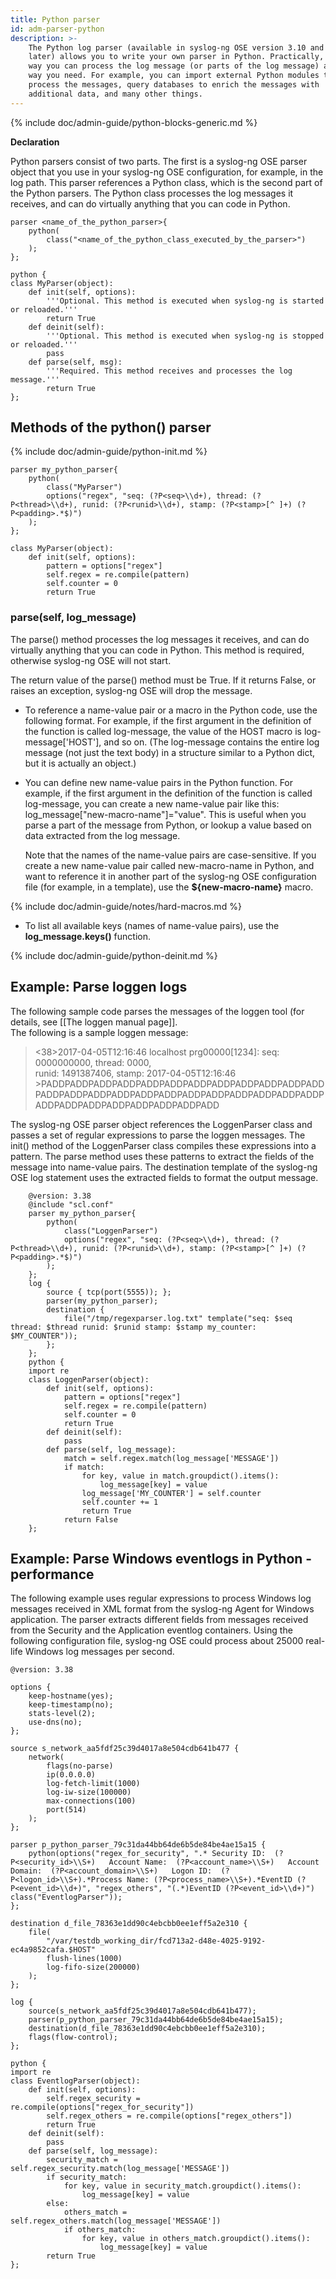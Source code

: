 ```yaml
---
title: Python parser
id: adm-parser-python
description: >-
    The Python log parser (available in syslog-ng OSE version 3.10 and
    later) allows you to write your own parser in Python. Practically, that
    way you can process the log message (or parts of the log message) any
    way you need. For example, you can import external Python modules to
    process the messages, query databases to enrich the messages with
    additional data, and many other things.
---
```


{% include doc/admin-guide/python-blocks-generic.md %}

**Declaration**

Python parsers consist of two parts. The first is a syslog-ng OSE parser
object that you use in your syslog-ng OSE configuration, for example, in
the log path. This parser references a Python class, which is the second
part of the Python parsers. The Python class processes the log messages
it receives, and can do virtually anything that you can code in Python.

```config
parser <name_of_the_python_parser>{
    python(
        class("<name_of_the_python_class_executed_by_the_parser>")
    );
};

python {
class MyParser(object):
    def init(self, options):
        '''Optional. This method is executed when syslog-ng is started or reloaded.'''
        return True
    def deinit(self):
        '''Optional. This method is executed when syslog-ng is stopped or reloaded.'''
        pass
    def parse(self, msg):
        '''Required. This method receives and processes the log message.'''
        return True
};
```

## Methods of the python() parser

{% include doc/admin-guide/python-init.md %}

```config
parser my_python_parser{
    python(
        class("MyParser")
        options("regex", "seq: (?P<seq>\\d+), thread: (?P<thread>\\d+), runid: (?P<runid>\\d+), stamp: (?P<stamp>[^ ]+) (?P<padding>.*$)")
    );
};

class MyParser(object):
    def init(self, options):
        pattern = options["regex"]
        self.regex = re.compile(pattern)
        self.counter = 0
        return True
```

### parse(self, log_message)

The parse() method processes the log messages it receives, and can do
virtually anything that you can code in Python. This method is required,
otherwise syslog-ng OSE will not start.

The return value of the parse() method must be True. If it returns
False, or raises an exception, syslog-ng OSE will drop the message.

- To reference a name-value pair or a macro in the Python code, use
    the following format. For example, if the first argument in the
    definition of the function is called log-message, the value of the
    HOST macro is log-message\[\'HOST\'\], and so on. (The log-message
    contains the entire log message (not just the text body) in a
    structure similar to a Python dict, but it is actually an object.)

- You can define new name-value pairs in the Python function. For
    example, if the first argument in the definition of the function is
    called log-message, you can create a new name-value pair like this:
    log\_message\[\"new-macro-name\"\]=\"value\". This is useful when
    you parse a part of the message from Python, or lookup a value based
    on data extracted from the log message.

    Note that the names of the name-value pairs are case-sensitive. If
    you create a new name-value pair called new-macro-name in Python,
    and want to reference it in another part of the syslog-ng OSE
    configuration file (for example, in a template), use the
    **\${new-macro-name}** macro.

{% include doc/admin-guide/notes/hard-macros.md %}

- To list all available keys (names of name-value pairs), use the
    **log\_message.keys()** function.

{% include doc/admin-guide/python-deinit.md %}

## Example: Parse loggen logs

The following sample code parses the messages of the loggen tool (for
details, see [[The loggen manual page]].  
The following is a sample loggen message:

><38>2017-04-05T12:16:46 localhost prg00000[1234]: seq: 0000000000, thread: 0000,  
>runid: 1491387406, stamp: 2017-04-05T12:16:46 >PADDPADDPADDPADDPADDPADDPADDPADDPADDPADDPADDPADDPADDPADDPADDPADDPADDPADDPADDPADDPADDPADDPADDPADDPADDPADDPADDPADDPADDPADDPADDPADD

The syslog-ng OSE parser object references the LoggenParser class and
passes a set of regular expressions to parse the loggen messages. The
init() method of the LoggenParser class compiles these expressions into
a pattern. The parse method uses these patterns to extract the fields of
the message into name-value pairs. The destination template of the
syslog-ng OSE log statement uses the extracted fields to format the
output message.

```config
    @version: 3.38
    @include "scl.conf"
    parser my_python_parser{
        python(
            class("LoggenParser")
            options("regex", "seq: (?P<seq>\\d+), thread: (?P<thread>\\d+), runid: (?P<runid>\\d+), stamp: (?P<stamp>[^ ]+) (?P<padding>.*$)")
        );
    };
    log {
        source { tcp(port(5555)); };
        parser(my_python_parser);
        destination {
            file("/tmp/regexparser.log.txt" template("seq: $seq thread: $thread runid: $runid stamp: $stamp my_counter: $MY_COUNTER"));
        };
    };
    python {
    import re
    class LoggenParser(object):
        def init(self, options):
            pattern = options["regex"]
            self.regex = re.compile(pattern)
            self.counter = 0
            return True
        def deinit(self):
            pass
        def parse(self, log_message):
            match = self.regex.match(log_message['MESSAGE'])
            if match:
                for key, value in match.groupdict().items():
                    log_message[key] = value
                log_message['MY_COUNTER'] = self.counter
                self.counter += 1
                return True
            return False
    };
```

## Example: Parse Windows eventlogs in Python - performance

The following example uses regular expressions to process Windows log
messages received in XML format from the syslog-ng Agent for Windows
application. The parser extracts different fields from messages received
from the Security and the Application eventlog containers. Using the
following configuration file, syslog-ng OSE could process about 25000
real-life Windows log messages per second.

```config
@version: 3.38

options {
    keep-hostname(yes);
    keep-timestamp(no);
    stats-level(2);
    use-dns(no);
};

source s_network_aa5fdf25c39d4017a8e504cdb641b477 {
    network(
        flags(no-parse)
        ip(0.0.0.0)
        log-fetch-limit(1000)
        log-iw-size(100000)
        max-connections(100)
        port(514)
    );
};

parser p_python_parser_79c31da44bb64de6b5de84be4ae15a15 {
    python(options("regex_for_security", ".* Security ID:  (?P<security_id>\\S+)   Account Name:  (?P<account_name>\\S+)   Account Domain:  (?P<account_domain>\\S+)   Logon ID:  (?P<logon_id>\\S+).*Process Name: (?P<process_name>\\S+).*EventID (?P<event_id>\\d+)", "regex_others", "(.*)EventID (?P<event_id>\\d+)")
class("EventlogParser"));
};

destination d_file_78363e1dd90c4ebcbb0ee1eff5a2e310 {
    file(
        "/var/testdb_working_dir/fcd713a2-d48e-4025-9192-ec4a9852cafa.$HOST"
        flush-lines(1000)
        log-fifo-size(200000)
    );
};

log {
    source(s_network_aa5fdf25c39d4017a8e504cdb641b477);
    parser(p_python_parser_79c31da44bb64de6b5de84be4ae15a15);
    destination(d_file_78363e1dd90c4ebcbb0ee1eff5a2e310);
    flags(flow-control);
};

python {
import re
class EventlogParser(object):
    def init(self, options):
        self.regex_security = re.compile(options["regex_for_security"])
        self.regex_others = re.compile(options["regex_others"])
        return True
    def deinit(self):
        pass
    def parse(self, log_message):
        security_match = self.regex_security.match(log_message['MESSAGE'])
        if security_match:
            for key, value in security_match.groupdict().items():
                log_message[key] = value
        else:
            others_match = self.regex_others.match(log_message['MESSAGE'])
            if others_match:
                for key, value in others_match.groupdict().items():
                    log_message[key] = value
        return True
};
```
